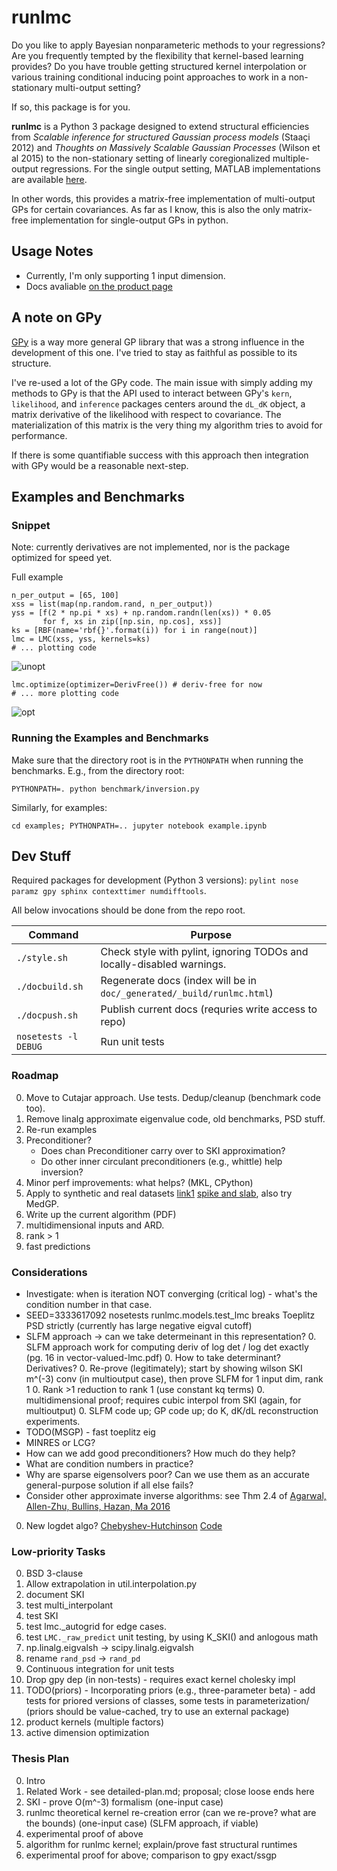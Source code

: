 # runlmc

Do you like to apply Bayesian nonparameteric methods to your regressions? Are you frequently tempted by the flexibility that kernel-based learning provides? Do you have trouble getting structured kernel interpolation or various training conditional inducing point approaches to work in a non-stationary multi-output setting?

If so, this package is for you.

**runlmc** is a Python 3 package designed to extend structural efficiencies from _Scalable inference for structured Gaussian process models_ (Staaçi 2012) and _Thoughts on Massively Scalable Gaussian Processes_ (Wilson et al 2015) to the non-stationary setting of linearly coregionalized multiple-output regressions. For the single output setting, MATLAB implementations are available [here](http://www.gaussianprocess.org/gpml/code/matlab/doc/).

In other words, this provides a matrix-free implementation of multi-output GPs for certain covariances. As far as I know, this is also the only matrix-free implementation for single-output GPs in python.

## Usage Notes

* Currently, I'm only supporting 1 input dimension.
* Docs avaliable [on the product page](https://vlad17.github.io/runlmc)

## A note on GPy

[GPy](https://github.com/SheffieldML/GPy) is a way more general GP library that was a strong influence in the development of this one. I've tried to stay as faithful as possible to its structure.

I've re-used a lot of the GPy code. The main issue with simply adding my methods to GPy is that the API used to interact between GPy's `kern`, `likelihood`, and `inference` packages centers around the `dL_dK` object, a matrix derivative of the likelihood with respect to covariance. The materialization of this matrix is the very thing my algorithm tries to avoid for performance.

If there is some quantifiable success with this approach then integration with GPy would be a reasonable next-step.

## Examples and Benchmarks

### Snippet

Note: currently derivatives are not implemented, nor is the package optimized for speed yet.

Full example 

    n_per_output = [65, 100]
    xss = list(map(np.random.rand, n_per_output))
    yss = [f(2 * np.pi * xs) + np.random.randn(len(xs)) * 0.05
           for f, xs in zip([np.sin, np.cos], xss)]
    ks = [RBF(name='rbf{}'.format(i)) for i in range(nout)]
    lmc = LMC(xss, yss, kernels=ks)
    # ... plotting code
        
![unopt](https://raw.githubusercontent.com/vlad17/runlmc/master/examples/unopt.png)

    lmc.optimize(optimizer=DerivFree()) # deriv-free for now
    # ... more plotting code
    
![opt](https://raw.githubusercontent.com/vlad17/runlmc/master/examples/opt.png)
        
### Running the Examples and Benchmarks

Make sure that the directory root is in the `PYTHONPATH` when running the benchmarks. E.g., from the directory root:

    PYTHONPATH=. python benchmark/inversion.py
    
Similarly, for examples:

    cd examples; PYTHONPATH=.. jupyter notebook example.ipynb
        
## Dev Stuff

Required packages for development (Python 3 versions): `pylint nose paramz gpy sphinx contexttimer numdifftools`.

All below invocations should be done from the repo root.
 
| Command           | Purpose  |
| ----------------- | -------- |
| `./style.sh`      | Check style with pylint, ignoring TODOs and locally-disabled warnings. |
| `./docbuild.sh`   | Regenerate docs (index will be in `doc/_generated/_build/runlmc.html`) |
| `./docpush.sh`   | Publish current docs (requries write access to repo) |
| `nosetests -l DEBUG`       | Run unit tests |

### Roadmap

0. Move to Cutajar approach. Use tests. Dedup/cleanup (benchmark code too).
0. Remove linalg approximate eigenvalue code, old benchmarks, PSD stuff.
0. Re-run examples
0. Preconditioner?
    * Does chan Preconditioner carry over to SKI approximation?
    * Do other inner circulant preconditioners (e.g., whittle) help inversion?
0. Minor perf improvements: what helps? (MKL, CPython)
0. Apply to synthetic and real datasets [link1](http://www.robots.ox.ac.uk/~davidc/publications_MTGP.php) [spike and slab](http://www.aueb.gr/users/mtitsias/publications.html), also try MedGP.
0. Write up the current algorithm (PDF)
0. multidimensional inputs and ARD.
0. rank > 1
0. fast predictions

### Considerations 

* Investigate: when is iteration NOT converging (critical log) - what's the condition number in that case.
* SEED=3333617092 nosetests runlmc.models.test_lmc breaks Toeplitz PSD strictly (currently has large negative eigval cutoff)
* SLFM approach -> can we take determeinant in this representation?
   0. SLFM approach work for computing deriv of log det / log det exactly (pg. 16 in vector-valued-lmc.pdf)
   0. How to take determinant? Derivatives?
   0. Re-prove (legitimately); start by showing wilson SKI m^(-3) conv (in multioutput case), then prove SLFM for 1 input dim, rank 1
   0. Rank >1 reduction to rank 1 (use constant kq terms)
   0. multidimensional proof; requires cubic interpol from SKI (again, for multioutput)
   0. SLFM code up; GP code up; do K, dK/dL reconstruction experiments.
* TODO(MSGP) - fast toeplitz eig
* MINRES or LCG?
* How can we add good preconditioners? How much do they help?
* What are condition numbers in practice?
* Why are sparse eigensolvers poor? Can we use them as an accurate general-purpose solution if all else fails?
* Consider other approximate inverse algorithms: see Thm 2.4 of [Agarwal, Allen-Zhu, Bullins, Hazan, Ma 2016](https://arxiv.org/abs/1611.01146)
0. New logdet algo? [Chebyshev-Hutchinson](https://arxiv.org/abs/1503.06394) [Code](https://sites.google.com/site/mijirim/logdet)

### Low-priority Tasks

0. BSD 3-clause
0. Allow extrapolation in util.interpolation.py
0. document SKI
0. test multi_interpolant
0. test SKI
0. test lmc._autogrid for edge cases.
0. test `LMC._raw_predict` unit testing, by using K_SKI() and anlogous math
0. np.linalg.eigvalsh -> scipy.linalg.eigvalsh
0. rename `rand_psd` -> `rand_pd`
0. Continuous integration for unit tests
0. Drop gpy dep (in non-tests) - requires exact kernel cholesky impl
0. TODO(priors) - Incorporating priors (e.g., three-parameter beta) - add tests for priored versions of classes, some tests in parameterization/ (priors should be value-cached, try to use an external package)
0. product kernels (multiple factors) 
0. active dimension optimization

### Thesis Plan

0. Intro
0. Related Work - see detailed-plan.md; proposal; close loose ends here
0. SKI - prove O(m^-3) formalism (one-input case)
0. runlmc theoretical kernel re-creation error (can we re-prove? what are the bounds) (one-input case) (SLFM approach, if viable)
0. experimental proof of above
0. algorithm for runlmc kernel; explain/prove fast structural runtimes
0. experimental proof for above; comparison to gpy exact/ssgp
